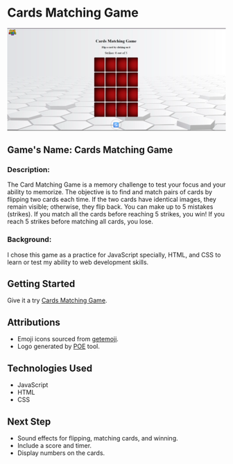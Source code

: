 # Cards Matching Game
![Cards Matching Game ScreenShot](screenshot.png)

## Game's Name: Cards Matching Game ##

### Description: 
The Card Matching Game is a memory challenge to test your focus and your ability to memorize. The objective is to find and match pairs of cards by flipping two cards each time. If the two cards have identical images, they remain visible; otherwise, they flip back. You can make up to 5 mistakes (strikes). If you match all the cards before reaching 5 strikes, you win! If you reach 5 strikes before matching all cards, you lose.

### Background:
I chose this game as a practice for JavaScript specially, HTML, and CSS to learn or test my ability to web development skills.

## Getting Started
Give it a try [Cards Matching Game](https://a7mdabdulla.github.io/Card-Matching-Game/).

## Attributions
- Emoji icons sourced from [getemoji](https://getemoji.com/).
- Logo generated by [POE](https://poe.com/) tool.

## Technologies Used
- JavaScript
- HTML
- CSS

## Next Step
- Sound effects for flipping, matching cards, and winning.
- Include a score and timer.
- Display numbers on the cards.
